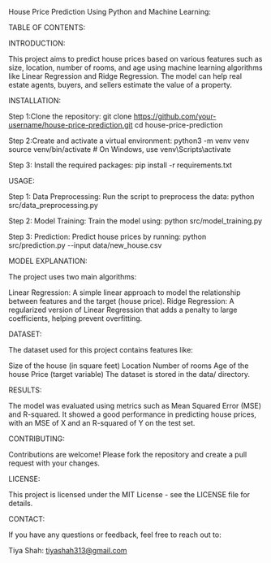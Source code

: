 House Price Prediction Using Python and Machine Learning:

TABLE OF CONTENTS:

INTRODUCTION:

This project aims to predict house prices based on various features such as size, location, number of rooms, and age using machine learning algorithms like Linear Regression and Ridge Regression. The model can help real estate agents, buyers, and sellers estimate the value of a property.


INSTALLATION:

Step 1:Clone the repository:
git clone https://github.com/your-username/house-price-prediction.git
cd house-price-prediction

Step 2:Create and activate a virtual environment:
python3 -m venv venv
source venv/bin/activate  # On Windows, use venv\Scripts\activate

Step 3: Install the required packages:
pip install -r requirements.txt

USAGE:

Step 1: Data Preprocessing: Run the script to preprocess the data:
python src/data_preprocessing.py

Step 2: Model Training: Train the model using:
python src/model_training.py

Step 3: Prediction: Predict house prices by running:
python src/prediction.py --input data/new_house.csv

MODEL EXPLANATION:

The project uses two main algorithms:

Linear Regression: A simple linear approach to model the relationship between features and the target (house price).
Ridge Regression: A regularized version of Linear Regression that adds a penalty to large coefficients, helping prevent overfitting.

DATASET:

The dataset used for this project contains features like:

Size of the house (in square feet)
Location
Number of rooms
Age of the house
Price (target variable)
The dataset is stored in the data/ directory.

RESULTS:

The model was evaluated using metrics such as Mean Squared Error (MSE) and R-squared. It showed a good performance in predicting house prices, with an MSE of X and an R-squared of Y on the test set.

CONTRIBUTING:

Contributions are welcome! Please fork the repository and create a pull request with your changes.

LICENSE:

This project is licensed under the MIT License - see the LICENSE file for details.

CONTACT:

If you have any questions or feedback, feel free to reach out to:

Tiya Shah: tiyashah313@gmail.com
